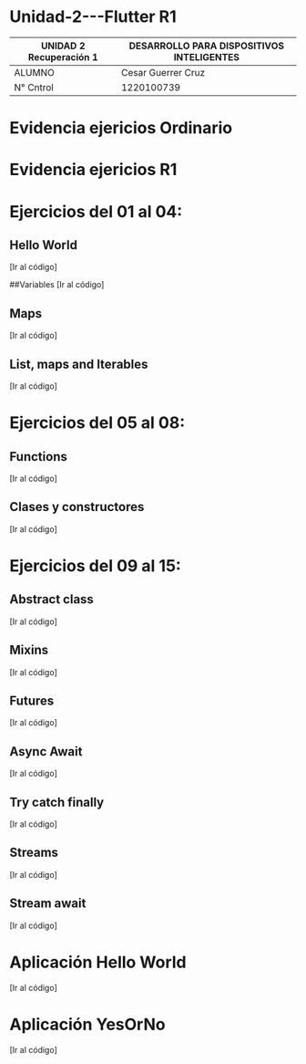 # Unidad-2---Flutter R1

| UNIDAD 2 Recuperación 1 | DESARROLLO PARA DISPOSITIVOS INTELIGENTES |
| ------------- | ------------- |
| ALUMNO  | Cesar Guerrer Cruz  |
| N° Cntrol | 1220100739 |

# Evidencia ejericios Ordinario
# Evidencia ejericios R1

# Ejercicios del 01 al 04: 

## Hello World
[Ir al código]

##Variables
[Ir al código]

## Maps
[Ir al código]

## List, maps and Iterables
[Ir al código]

# Ejercicios del 05 al 08:

## Functions
[Ir al código]

## Clases y constructores
[Ir al código]

# Ejercicios del 09 al 15:
## Abstract class
[Ir al código]

## Mixins
[Ir al código]

## Futures
[Ir al código]

## Async Await	
[Ir al código]

## Try catch finally	
[Ir al código]

## Streams
[Ir al código]

## Stream await
[Ir al código]

# Aplicación Hello World
[Ir al código]

# Aplicación YesOrNo
[Ir al código]
